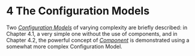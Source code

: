 # 4 The Configuration Models

Two [*Configuration Models*](/glossary/#configuration-model) of varying complexity are briefly described:
in Chapter 4.1, a very simple one without the use of components, and in Chapter 4.2,
the powerful concept of [*Component*](/glossary/#component) is demonstrated using a somewhat more complex Configuration Model.


